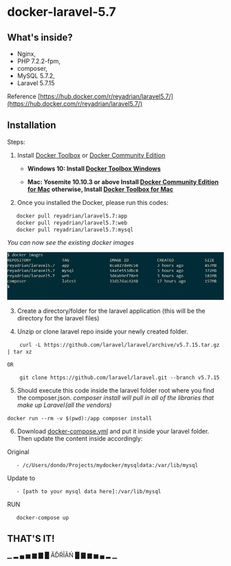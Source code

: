 
# docker-laravel-5.7

## What's inside?
* Nginx,
* PHP 7.2.2-fpm,
* composer,
* MySQL 5.7.2,
* Laravel 5.7.15

Reference [https://hub.docker.com/r/reyadrian/laravel5.7/](https://hub.docker.com/r/reyadrian/laravel5.7/)

## Installation

Steps:

1. Install [Docker Toolbox](https://docs.docker.com/toolbox/overview/) or [Docker Community Edition](https://store.docker.com/search?type=edition&offering=community) 

   * **Windows 10: Install [Docker Toolbox Windows](https://docs.docker.com/docker-for-windows/)**

   * **Mac: Yosemite 10.10.3 or above Install [Docker Community Edition for Mac](https://store.docker.com/editions/community/docker-ce-desktop-mac) otherwise, Install [Docker Toolbox for Mac](https://docs.docker.com/docker-for-mac/)**



2. Once you installed the Docker, please run this codes:

```
   docker pull reyadrian/laravel5.7:app
   docker pull reyadrian/laravel5.7:web
   docker pull reyadrian/laravel5.7:mysql
```
   *You can now see the existing docker images*
   
   ![Image of docker view](/docker-images-view.png)   
  
3. Create a directory/folder for the laravel application (this will be the directory for the laravel files)

4. Unzip or clone laravel repo inside your newly created folder.
```
    curl -L https://github.com/laravel/laravel/archive/v5.7.15.tar.gz | tar xz
```    
    OR
```   
    git clone https://github.com/laravel/laravel.git --branch v5.7.15
```

5. Should execute this code inside the laravel folder root where you find the composer.json. 
   *composer install will pull in all of the libraries that make up Laravel (all the vendors)*
```  
docker run --rm -v $(pwd):/app composer install
```

6. Download [docker-compose.yml](/docker-compose.yml) and put it inside your laravel folder.
Then update the content inside accordingly:

  Original
```
   - /c/Users/dondo/Projects/mydocker/mysqldata:/var/lib/mysql
```

  Update to
```
   - [path to your mysql data here]:/var/lib/mysql
```


RUN
```
   docker-compose up
```


##
## THAT'S IT!


▁ ▂ ▄ ▅ ▆ ▇ █ ĂĎŔĨĂŃ █ ▇ ▆ ▅ ▄ ▂ ▁
